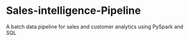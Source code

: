 # Sales-intelligence-Pipeline
A batch data pipeline for sales and customer analytics using PySpark and SQL
